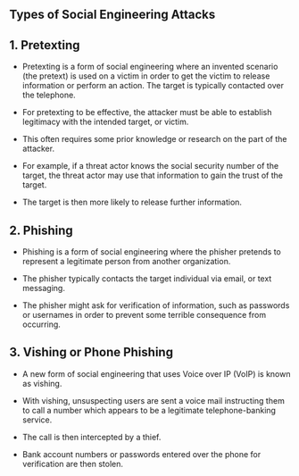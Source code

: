 ## Types of Social Engineering Attacks

## 1. Pretexting

- Pretexting is a form of social engineering where an invented scenario (the pretext) is used on a victim in order to get the victim to release information or perform an action. The target is typically contacted over the telephone. 
- For pretexting to be effective, the attacker must be able to establish legitimacy with the intended target, or victim. 
- This often requires some prior knowledge or research on the part of the attacker. 
- For example, if a threat actor knows the social security number of the target, the threat actor may use that information to gain the trust of the target. 

- The target is then more likely to release further information.

## 2. Phishing

- Phishing is a form of social engineering where the phisher pretends to represent a legitimate person from another organization. 
- The phisher typically contacts the target individual via email, or text messaging. 

- The phisher might ask for verification of information, such as passwords or usernames in order to prevent some terrible consequence from occurring.

## 3. Vishing or Phone Phishing

- A new form of social engineering that uses Voice over IP (VoIP) is known as vishing. 

- With vishing, unsuspecting users are sent a voice mail instructing them to call a number which appears to be a legitimate telephone-banking service. 
- The call is then intercepted by a thief. 
- Bank account numbers or passwords entered over the phone for verification are then stolen. 
